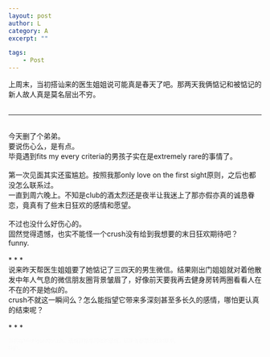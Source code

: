```yaml
---
layout: post
author: L
category: A
excerpt: ""

tags:
    - Post
---
```


上周末，当初搭讪来的医生姐姐说可能真是春天了吧。那两天我俩惦记和被惦记的新人故人真是莫名层出不穷。<br>
<br>
* * *
<br>
今天删了个弟弟。<br>
要说伤心么，是有点。<br>
毕竟遇到fits my every criteria的男孩子实在是extremely rare的事情了。<br>
<br>
第一次见面其实还蛮尴尬。按照我那only love on the first sight原则，之后也都没怎么联系过。<br>
一直到周六晚上。不知是club的酒太烈还是夜半让我迷上了那亦假亦真的诚恳眷恋，竟真有了些末日狂欢的感情和愿望。<br>
<br>
不过也没什么好伤心的。<br>
固然觉得遗憾，也实不能怪一个crush没有给到我想要的末日狂欢期待吧？<br>
funny.<br>
<br>
* * *
<br>
说来昨天帮医生姐姐要了她惦记了三四天的男生微信。结果刚出门姐姐就对着他散发中年人气息的微信朋友圈背景皱眉了，好像前天要我再去健身房转两圈看看人在不在的不是她似的。<br>
crush不就这一瞬间么？怎么能指望它带来多深刻甚至多长久的感情，哪怕更认真的结束呢？<br>
<br>
* * *
<br>
<p style = "font-size:10px;color:#fafafa;">当初在Michigan的crush，遗憾竟都是同样的遗憾，结束也都是同样的草率。<br>
sigh.<br></p>

